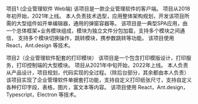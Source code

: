 项目1 (企业管理软件 Web端)
  该项目是一款企业管理软件的客户端。
  项目从2018年初开始，2021年上线。
  本人负责技术选型，应用整体架构规划，开发该项目所需的大型组件如开单编辑器，通用的弹窗容器等。
  该项目是一典型SPA应用，由一个总体框架+业务模块组成，模块为独立文件分包加载，支持多个模块之间通信，
  支持多个模块切换操作，跳转模块，携参数跳转等功能。
  该项目使用 React，Ant.design 等技术。

项目2（企业管理软件配套的打印模块）
  该项目是一个包含打印模版设计，打印服务，打印控制端的大型模块。
  项目从2021年中旬开始，2022年上线。
  本人负责从产品设计，项目规划，代码实现的全过程。（除后台部分，其余都由本人负责）
  该项目实现了企业管理软件单据套打功能，支持自定义打印纸张尺寸，支持自定义各种打印字段，表格，图片，富文本等内容。
  该项目使用 React，Ant.design，Typescript，Electron 等技术。